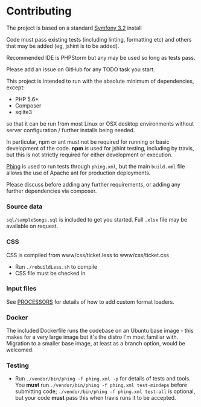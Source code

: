 Contributing
============

The project is based on a standard [Symfony 3.2](http://symfony.com/doc/3.2/index.html) install

Code must pass existing tests (including linting, formatting etc) and others that may be added (eg, jshint is to be added).

Recommended IDE is PHPStorm but any may be used so long as tests pass.

Please add an issue on GitHub for any TODO task you start.

This project is intended to run with the absolute minimum of dependencies, except:

* PHP 5.6+
* Composer
* sqlite3

so that it can be run from most Linux or OSX desktop environments without server configuration / further installs being needed.

In particular, npm or ant must not be required for running or basic development of the code. 
**npm** *is* used for jshint testing, including by travis, but this is not strictly required for either development or execution. 

[Phing](https://www.phing.info) is used to run tests through `phing.xml`, but the main `build.xml` file allows the use of
 Apache ant for production deployments.

Please discuss before adding any further requirements, or adding any further dependencies via composer.

### Source data
`sql/sampleSongs.sql` is included to get you started. Full `.xlsx` file may be available on request.

### CSS
CSS is compiled from www/css/ticket.less to www/css/ticket.css 
 
* Run `./rebuildLess.sh` to compile
* CSS file must be checked in

### Input files
See [PROCESSORS](PROCESSORS.md) for details of how to add custom format loaders.

### Docker
The included Dockerfile runs the codebase on an Ubuntu base image - this makes for a very large image but it's the distro
I'm most familiar with. Migration to a smaller base image, at least as a branch option, would be welcomed.

### Testing
* Run `./vendor/bin/phing -f phing.xml -p` for details of tests and tools. You **must** run `./vendor/bin/phing -f phing.xml test-mindeps` before 
submitting code; `./vendor/bin/phing -f phing.xml test-all` is optional, but your code **must** pass this when travis runs it to be accepted.